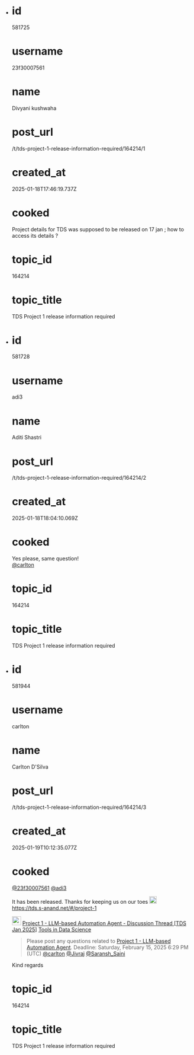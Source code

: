 - # id
  
  581725
  
  # username
  
  23f30007561
  
  # name
  
  Divyani kushwaha 
  
  # post_url
  
  /t/tds-project-1-release-information-required/164214/1
  
  # created_at
  
  2025-01-18T17:46:19.737Z
  
  # cooked
  
  <p>Project details for TDS was supposed to be released on 17 jan ; how to access its details ?</p>
  
  # topic_id
  
  164214
  
  # topic_title
  
  TDS Project 1 release information required
- # id
  
  581728
  
  # username
  
  adi3
  
  # name
  
  Aditi Shastri
  
  # post_url
  
  /t/tds-project-1-release-information-required/164214/2
  
  # created_at
  
  2025-01-18T18:04:10.069Z
  
  # cooked
  
  <p>Yes please, same question!<br>
  <a class="mention" href="/u/carlton">@carlton</a></p>
  
  # topic_id
  
  164214
  
  # topic_title
  
  TDS Project 1 release information required
- # id
  
  581944
  
  # username
  
  carlton
  
  # name
  
  Carlton D'Silva
  
  # post_url
  
  /t/tds-project-1-release-information-required/164214/3
  
  # created_at
  
  2025-01-19T10:12:35.077Z
  
  # cooked
  
  <p><a class="mention" href="/u/23f30007561">@23f30007561</a> <a class="mention" href="/u/adi3">@adi3</a></p>
  <p>It has been released. Thanks for keeping us on our toes <img src="https://emoji.discourse-cdn.com/google/wink.png?v=12" title=":wink:" class="emoji" alt=":wink:" loading="lazy" width="20" height="20"><br>
  <a href="https://tds.s-anand.net/#/project-1" class="onebox" target="_blank" rel="noopener nofollow ugc">https://tds.s-anand.net/#/project-1</a></p>
  <aside class="quote quote-modified" data-post="1" data-topic="164277">
    <div class="title">
      <div class="quote-controls"></div>
      <img loading="lazy" alt="" width="24" height="24" src="https://dub1.discourse-cdn.com/flex013/user_avatar/discourse.onlinedegree.iitm.ac.in/s.anand/48/15264_2.png" class="avatar">
      <a href="https://discourse.onlinedegree.iitm.ac.in/t/project-1-llm-based-automation-agent-discussion-thread-tds-jan-2025/164277">Project 1 - LLM-based Automation Agent - Discussion Thread [TDS Jan 2025]</a> <a class="badge-category__wrapper " href="/c/courses/tds-kb/34"><span data-category-id="34" style="--category-badge-color: #0088CC; --category-badge-text-color: #FFFFFF; --parent-category-badge-color: #3AB54A;" data-parent-category-id="9" data-drop-close="true" class="badge-category --has-parent" title="This category is created to address subject-specific queries related to Tools in Data Science"><span class="badge-category__name">Tools in Data Science</span></span></a>
    </div>
    <blockquote>
      Please post any questions related to <a href="https://tds.s-anand.net/#/project-1" rel="noopener nofollow ugc">Project 1 - LLM-based Automation Agent</a>. 
  Deadline: Saturday, February 15, 2025 6:29 PM (UTC) 
  <a class="mention" href="/u/carlton">@carlton</a> <a class="mention" href="/u/jivraj">@Jivraj</a> <a class="mention" href="/u/saransh_saini">@Saransh_Saini</a>
    </blockquote>
  </aside>
  
  <p>Kind regards</p>
  
  # topic_id
  
  164214
  
  # topic_title
  
  TDS Project 1 release information required
